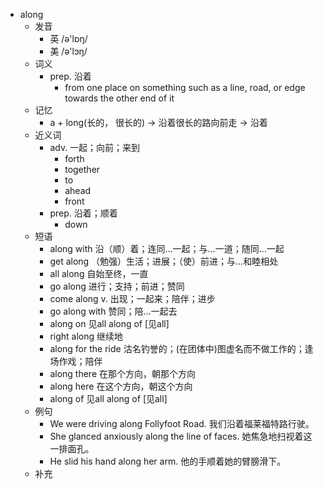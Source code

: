 - along
  - 发音
    - 英 /ə'lɒŋ/
    - 美 /ə'lɔŋ/
  - 词义
    - prep. 沿着
      - from one place on something such as a line, road, or edge towards the other end of it
  - 记忆
    - a + long(长的， 很长的) → 沿着很长的路向前走 → 沿着
  - 近义词
    - adv. 一起；向前；来到
      - forth
      - together
      - to
      - ahead
      - front
    - prep. 沿着；顺着
      - down
  - 短语
    - along with 沿（顺）着；连同…一起；与…一道；随同…一起
    - get along （勉强）生活；进展；（使）前进；与…和睦相处
    - all along 自始至终，一直
    - go along 进行；支持；前进；赞同
    - come along v. 出现；一起来；陪伴；进步
    - go along with 赞同；陪…一起去
    - along on 见all along of [见all]
    - right along 继续地
    - along for the ride 沽名钓誉的；(在团体中)图虚名而不做工作的；逢场作戏；陪伴
    - along there 在那个方向，朝那个方向
    - along here 在这个方向，朝这个方向
    - along of 见all along of [见all]
  - 例句
    - We were driving along Follyfoot Road. 我们沿着福莱福特路行驶。
    - She glanced anxiously along the line of faces. 她焦急地扫视着这一排面孔。
    - He slid his hand along her arm. 他的手顺着她的臂膀滑下。
  - 补充